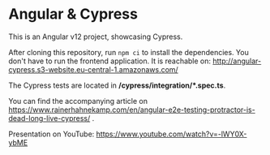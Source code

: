 # Angular & Cypress

This is an Angular v12 project, showcasing Cypress.

After cloning this repository, run `npm ci` to install the dependencies. You
don't have to run the frontend application. It is reachable
on: http://angular-cypress.s3-website.eu-central-1.amazonaws.com/

The Cypress tests are located in **/cypress/integration/\*.spec.ts**.

You can find the accompanying article
on https://www.rainerhahnekamp.com/en/angular-e2e-testing-protractor-is-dead-long-live-cypress/
.

Presentation on YouTube: https://www.youtube.com/watch?v=-lWY0X-ybME
